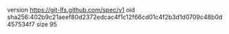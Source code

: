 version https://git-lfs.github.com/spec/v1
oid sha256:402b9c21aeef80d2372edcac4f1c12f66cd01c4f2b3d1d0709c48b0d457534f7
size 95
